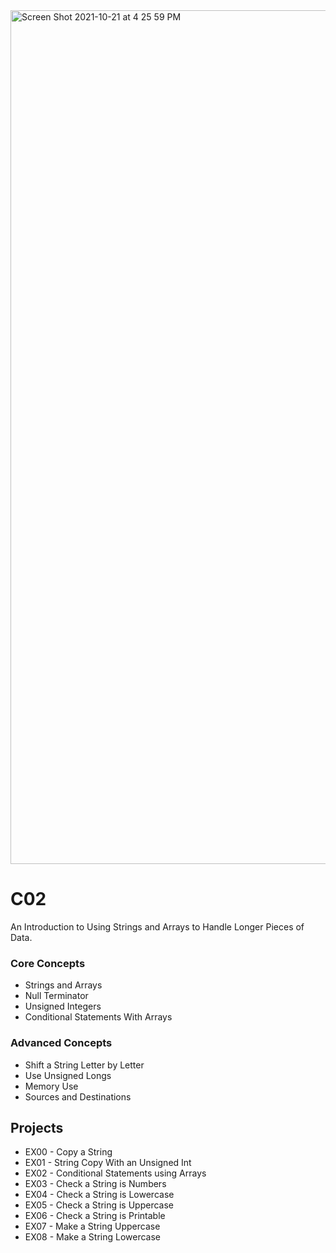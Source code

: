 <img width="1366" alt="Screen Shot 2021-10-21 at 4 25 59 PM" src="https://user-images.githubusercontent.com/58959408/138220015-c6fefcf6-ca4b-4b0a-9090-08086da6ea18.png">

# C02

An Introduction to Using Strings and Arrays to Handle Longer Pieces of Data.

### Core Concepts 
- Strings and Arrays
- Null Terminator
- Unsigned Integers
- Conditional Statements With Arrays

### Advanced Concepts
- Shift a String Letter by Letter
- Use Unsigned Longs
- Memory Use
- Sources and Destinations

## Projects
- EX00 - Copy a String
- EX01 - String Copy With an Unsigned Int
- EX02 - Conditional Statements using Arrays
- EX03 - Check a String is Numbers
- EX04 - Check a String is Lowercase
- EX05 - Check a String is Uppercase
- EX06 - Check a String is Printable
- EX07 - Make a String Uppercase
- EX08 - Make a String Lowercase
